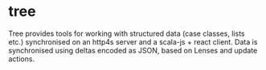 # tree

Tree provides tools for working with structured data (case classes, lists etc.) synchronised on an http4s server and a scala-js + react client.
Data is synchronised using deltas encoded as JSON, based on Lenses and update actions.